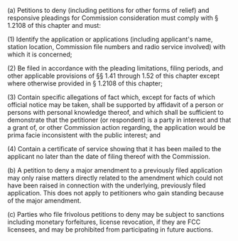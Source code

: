 (a) Petitions to deny (including petitions for other forms of relief) and responsive pleadings for Commission consideration must comply with § 1.2108 of this chapter and must:

(1) Identify the application or applications (including applicant's name, station location, Commission file numbers and radio service involved) with which it is concerned;

(2) Be filed in accordance with the pleading limitations, filing periods, and other applicable provisions of §§ 1.41 through 1.52 of this chapter except where otherwise provided in § 1.2108 of this chapter;

(3) Contain specific allegations of fact which, except for facts of which official notice may be taken, shall be supported by affidavit of a person or persons with personal knowledge thereof, and which shall be sufficient to demonstrate that the petitioner (or respondent) is a party in interest and that a grant of, or other Commission action regarding, the application would be prima facie inconsistent with the public interest; and

(4) Contain a certificate of service showing that it has been mailed to the applicant no later than the date of filing thereof with the Commission.

(b) A petition to deny a major amendment to a previously filed application may only raise matters directly related to the amendment which could not have been raised in connection with the underlying, previously filed application. This does not apply to petitioners who gain standing because of the major amendment.

(c) Parties who file frivolous petitions to deny may be subject to sanctions including monetary forfeitures, license revocation, if they are FCC licensees, and may be prohibited from participating in future auctions.

